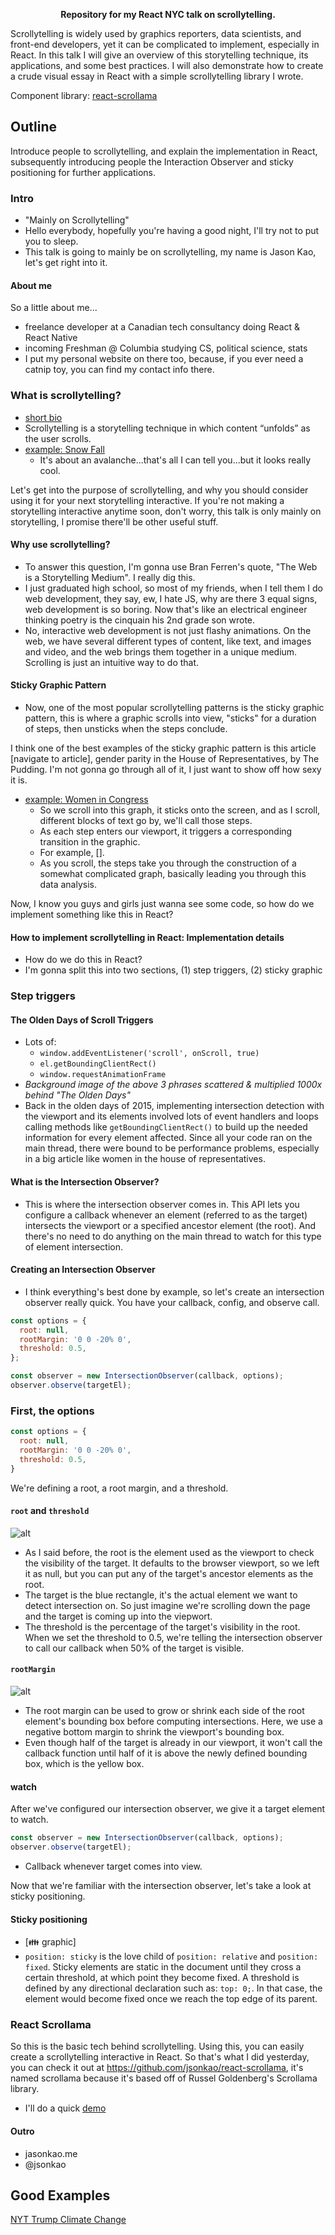 <p align="center">
  <strong>Repository for my React NYC talk on scrollytelling.</strong>
</p>

Scrollytelling is widely used by graphics reporters, data scientists, and front-end developers, yet it can be complicated to implement, especially in React. In this talk I will give an overview of this storytelling technique, its applications, and some best practices. I will also demonstrate how to create a crude visual essay in React with a simple scrollytelling library I wrote.

Component library: [react-scrollama](https://github.com/jsonkao/react-scrollama)

## Outline

Introduce people to scrollytelling, and explain the implementation in React, subsequently introducing people the Interaction Observer and sticky positioning for further applications.

### Intro
- "Mainly on Scrollytelling"
- Hello everybody, hopefully you're having a good night, I'll try not to put you to sleep.
- This talk is going to mainly be on scrollytelling, my name is Jason Kao, let's get right into it.

#### About me
So a little about me...
- freelance developer at a Canadian tech consultancy doing React & React Native
- incoming Freshman @ Columbia studying CS, political science, stats
- I put my personal website on there too, because, if you ever need a catnip toy, you can find my contact info there.

### What is scrollytelling?
- [short bio](https://pudding.cool/process/how-to-implement-scrollytelling/)
- Scrollytelling is a storytelling technique in which content “unfolds” as the user scrolls.
- [example: Snow Fall](http://www.nytimes.com/projects/2012/snow-fall/index.html#/?part=descent-begins)
  - It's about an avalanche...that's all I can tell you...but it looks really cool.

Let's get into the purpose of scrollytelling, and why you should consider using it for your next storytelling interactive. If you're not making a storytelling interactive anytime soon, don't worry, this talk is only mainly on storytelling, I promise there'll be other useful stuff.

#### Why use scrollytelling?
- To answer this question, I'm gonna use Bran Ferren's quote, "The Web is a Storytelling Medium". I really dig this.
- I just graduated high school, so most of my friends, when I tell them I do web development, they say, ew, I hate JS, why are there 3 equal signs, web development is so boring. Now that's like an electrical engineer thinking poetry is the cinquain his 2nd grade son wrote.
- No, interactive web development is not just flashy animations. On the web, we have several different types of content, like text, and images and video, and the web brings them together in a unique medium. Scrolling is just an intuitive way to do that.

#### Sticky Graphic Pattern
- Now, one of the most popular scrollytelling patterns is the sticky graphic pattern, this is where a graphic scrolls into view, "sticks" for a duration of steps, then unsticks when the steps conclude.

I think one of the best examples of the sticky graphic pattern is this article [navigate to article], gender parity in the House of Representatives, by The Pudding. I'm not gonna go through all of it, I just want to show off how sexy it is.
- [example: Women in Congress](https://pudding.cool/2018/07/women-in-congress/)
  - So we scroll into this graph, it sticks onto the screen, and as I scroll, different blocks of text go by, we'll call those steps. 
  - As each step enters our viewport, it triggers a corresponding transition in the graphic.
  - For example, [].
  - As you scroll, the steps take you through the construction of a somewhat complicated graph, basically leading you through this data analysis.
  
Now, I know you guys and girls just wanna see some code, so how do we implement something like this in React?

#### How to implement scrollytelling in React: Implementation details
- How do we do this in React?
- I'm gonna split this into two sections, (1) step triggers, (2) sticky graphic

### Step triggers

#### The Olden Days of Scroll Triggers
- Lots of:
  - `window.addEventListener('scroll', onScroll, true)`
  - `el.getBoundingClientRect()`
  - `window.requestAnimationFrame`
- _Background image of the above 3 phrases scattered & multiplied 1000x behind "The Olden Days"_
- Back in the olden days of 2015, implementing intersection detection with the viewport and its elements involved lots of event handlers and loops calling methods like `getBoundingClientRect()` to build up the needed information for every element affected. Since all your code ran on the main thread, there were bound to be performance problems, especially in a big article like women in the house of representatives.

#### What is the Intersection Observer?
- This is where the intersection observer comes in. This API lets you configure a callback whenever an element (referred to as the target) intersects the viewport or a specified ancestor element (the root). And there's no need to do anything on the main thread to watch for this type of element intersection.

#### Creating an Intersection Observer
- I think everything's best done by example, so let's create an intersection observer really quick. You have your callback, config, and observe call.
```js
const options = {
  root: null,
  rootMargin: '0 0 -20% 0',
  threshold: 0.5,
};

const observer = new IntersectionObserver(callback, options);
observer.observe(targetEl);
```

### First, the options
```js
const options = {
  root: null,
  rootMargin: '0 0 -20% 0',
  threshold: 0.5,
}
```
We're defining a root, a root margin, and a threshold.

#### `root` and `threshold`
![alt](https://i.imgur.com/0EmmrRs.png)

- As I said before, the root is the element used as the viewport to check the visibility of the target. It defaults to the browser viewport, so we left it as null, but you can put any of the target's ancestor elements as the root.
- The target is the blue rectangle, it's the actual element we want to detect intersection on. So just imagine we're scrolling down the page and the target is coming up into the viepwort.
- The threshold is the percentage of the target's visibility in the root. When we set the threshold to 0.5, we're telling the intersection observer to call our callback when 50% of the target is visible.

#### `rootMargin`
![alt](https://i.imgur.com/17W7TPA.png)

- The root margin can be used to grow or shrink each side of the root element's bounding box before computing intersections. Here, we use a negative bottom margin to shrink the viewport's bounding box.
- Even though half of the target is already in our viewport, it won't call the callback function until half of it is above the newly defined bounding box, which is the yellow box.

#### watch
After we've configured our intersection observer, we give it a target element to watch.
```js
const observer = new IntersectionObserver(callback, options);
observer.observe(targetEl);
```
- Callback whenever target comes into view.

Now that we're familiar with the intersection observer, let's take a look at sticky positioning.

#### Sticky positioning
- [👪 graphic]
- `position: sticky` is the love child of `position: relative` and `position: fixed`. Sticky elements are static in the document until they cross a certain threshold, at which point they become fixed. A threshold is defined by any directional declaration such as: `top: 0;`. In that case, the element would become fixed once we reach the top edge of its parent.

### React Scrollama
So this is the basic tech behind scrollytelling. Using this, you can easily create a scrollytelling interactive in React. So that's what I did yesterday, you can check it out at https://github.com/jsonkao/react-scrollama, it's named scrollama because it's based off of Russel Goldenberg's Scrollama library.
- I'll do a quick [demo](https://jsonkao.github.io/react-scrollama/)

#### Outro
- jasonkao.me
- @jsonkao 

## Good Examples

[NYT Trump Climate Change](https://www.nytimes.com/interactive/2016/12/08/us/trump-climate-change.html)
